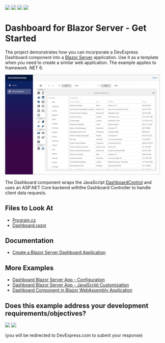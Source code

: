 <!-- default badges list -->
![](https://img.shields.io/endpoint?url=https://codecentral.devexpress.com/api/v1/VersionRange/357254952/23.1.4%2B)
[![](https://img.shields.io/badge/Open_in_DevExpress_Support_Center-FF7200?style=flat-square&logo=DevExpress&logoColor=white)](https://supportcenter.devexpress.com/ticket/details/T989583)
[![](https://img.shields.io/badge/📖_How_to_use_DevExpress_Examples-e9f6fc?style=flat-square)](https://docs.devexpress.com/GeneralInformation/403183)
[![](https://img.shields.io/badge/💬_Leave_Feedback-feecdd?style=flat-square)](#does-this-example-address-your-development-requirementsobjectives)
<!-- default badges end -->
# Dashboard for Blazor Server - Get Started

The project demonstrates how you can incorporate a DevExpress Dashboard component into a [Blazor Server](https://docs.microsoft.com/en-us/aspnet/core/blazor/hosting-models?view=aspnetcore-6.0#blazor-server) application. Use it as a template when you need to create a similar web application. The example applies to framework .NET 6.

![Dashboard Blazor Server App](images/blazor-dashboard-app-gs.png)

The Dashboard component wraps the JavaScript [DashboardControl](https://docs.devexpress.com/Dashboard/js-DevExpress.Dashboard.DashboardControl) and uses an ASP.NET Core backend withthe Dashboard Controller to handle client data requests.

## Files to Look At

* [Program.cs](./CS/BlazorDashboardApp/Program.cs)
* [Dashboard.razor](./CS/BlazorDashboardApp/Pages/Dashboard.razor)

## Documentation

- [Create a Blazor Server Dashboard Application](https://docs.devexpress.com/Dashboard/403029)

## More Examples

- [Dashboard Blazor Server App - Configuration](https://github.com/DevExpress-Examples/dashboard-blazor-server-configuration)
- [Dashboard Blazor Server App - JavaScript Customization](https://github.com/DevExpress-Examples/dashboard-blazor-server-js-customization)
- [Dashboard Component in Blazor WebAssembly Application](https://github.com/DevExpress-Examples/dashboard-blazor-webassembly-app)

<!-- feedback -->
## Does this example address your development requirements/objectives?

[<img src="https://www.devexpress.com/support/examples/i/yes-button.svg"/>](https://www.devexpress.com/support/examples/survey.xml?utm_source=github&utm_campaign=dashboard-blazor-server-app-get-started&~~~was_helpful=yes) [<img src="https://www.devexpress.com/support/examples/i/no-button.svg"/>](https://www.devexpress.com/support/examples/survey.xml?utm_source=github&utm_campaign=dashboard-blazor-server-app-get-started&~~~was_helpful=no)

(you will be redirected to DevExpress.com to submit your response)
<!-- feedback end -->
